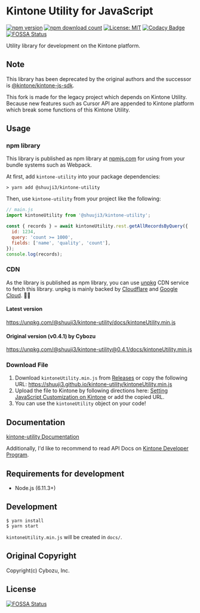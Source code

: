 # Kintone Utility for JavaScript

[![npm version](https://badge.fury.io/js/%40shuuji3%2Fkintone-utility.svg)](https://badge.fury.io/js/%40shuuji3%2Fkintone-utility)
[![npm download count](https://img.shields.io/npm/dy/@shuuji3/kintone-utility.svg)](https://www.npmjs.com/package/@shuuji3/kintone-utility)
[![License: MIT](https://img.shields.io/badge/License-MIT-yellow.svg)](https://opensource.org/licenses/MIT)
[![Codacy Badge](https://api.codacy.com/project/badge/Grade/562912d851d2491d9e85e35d2a0ddb30)](https://app.codacy.com/app/shuuji3/kintone-utility?utm_source=github.com&utm_medium=referral&utm_content=shuuji3/kintone-utility&utm_campaign=Badge_Grade_Settings)
[![FOSSA Status](https://app.fossa.io/api/projects/git%2Bgithub.com%2Fshuuji3%2Fkintone-utility.svg?type=shield)](https://app.fossa.io/projects/git%2Bgithub.com%2Fshuuji3%2Fkintone-utility?ref=badge_shield)

Utility library for development on the Kintone platform.

## Note

This library has been deprecated by the original authors and the successor is [@kintone/kintone-js-sdk](https://www.npmjs.com/package/@kintone/kintone-js-sdk). 

This fork is made for the legacy project which depends on Kintone Utility. Because new features such as Cursor API are appended to Kintone platform which break some functions of this Kintone Utility. 

## Usage

### npm library

This library is published as npm library at [npmjs.com](https://npmjs.com) for using from your bundle systems such as Webpack.

At first, add `kintone-utility` into your package dependencies:

```console
> yarn add @shuuji3/kintone-utility
```

Then, use `kintone-utility` from your project like the following:

```js
// main.js
import kintoneUtility from '@shuuji3/kintone-utility';

const { records } = await kintoneUtility.rest.getAllRecordsByQuery({
  id: 1234,
  query: 'count >= 1000',
  fields: ['name', 'quality', 'count'],
});
console.log(records);
```

### CDN

As the library is published as npm library, you can use [unpkg](https://unpkg.com) CDN service to fetch this library. unpkg is mainly backed by [Cloudflare](https://www.cloudflare.com/) and [Google Cloud](https://cloud.google.com/). 🙏✨

#### Latest version

<https://unpkg.com/@shuuji3/kintone-utility/docs/kintoneUtility.min.js>

#### Original version (v0.4.1) by Cybozu

<https://unpkg.com/@shuuji3/kintone-utility@0.4.1/docs/kintoneUtility.min.js>

### Download File

1.  Download `kintoneUtility.min.js` from [Releases](https://github.com/shuuji3/kintone-utility/releases) 
    or copy the following URL: <https://shuuji3.github.io/kintone-utility/kintoneUtility.min.js>
2.  Upload the file to Kintone by following directions here: [Setting JavaScript Customization on Kintone](https://developer.kintone.io/hc/en-us/articles/213149757)
    or add the copied URL.
3.  You can use the `kintoneUtility` object on your code!

## Documentation

[kintone-utility Documentation](./docs/index.md)

Additionally, I'd like to recommend to read API Docs on [Kintone Developer Program](https://developer.kintone.io/hc/en-us).

## Requirements for development

-   Node.js (6.11.3+)

## Development

```console
$ yarn install
$ yarn start
```

`kintoneUtility.min.js` will be created in `docs/`.

## Original Copyright

Copyright(c) Cybozu, Inc.


## License
[![FOSSA Status](https://app.fossa.io/api/projects/git%2Bgithub.com%2Fshuuji3%2Fkintone-utility.svg?type=large)](https://app.fossa.io/projects/git%2Bgithub.com%2Fshuuji3%2Fkintone-utility?ref=badge_large)